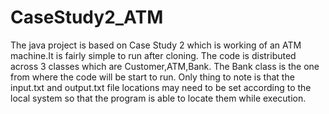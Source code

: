 # CaseStudy2_ATM

The java project is based on Case Study 2 which is working of an ATM machine.It is fairly simple to run after cloning. 
The code is distributed across 3 classes which are Customer,ATM,Bank.
The Bank class is the one from where the code will be start to run.
Only thing to note is that the input.txt and output.txt file locations may need to be set according to the local system so that the program is able to locate them while execution. 
